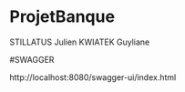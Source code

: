 # ProjetBanque

STILLATUS Julien
KWIATEK Guyliane


#SWAGGER

http://localhost:8080/swagger-ui/index.html


